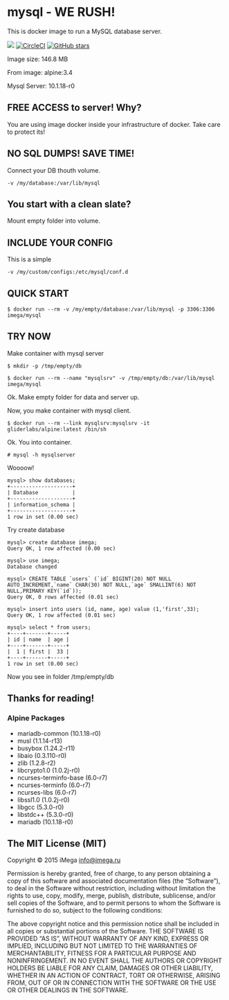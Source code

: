 # mysql - WE RUSH!

This is docker image to run a MySQL database server.

[![](https://images.microbadger.com/badges/image/imega/mysql.svg)](http://microbadger.com/images/imega/mysql "Get your own image badge on microbadger.com") [![CircleCI](https://circleci.com/gh/imega-docker/mysql.svg?style=svg)](https://circleci.com/gh/imega-docker/mysql) [![GitHub stars](https://img.shields.io/github/stars/badges/shields.svg?style=social&label=Star&maxAge=2592000)](https://github.com/imega-docker/mysql)

Image size: 146.8 MB

From image: alpine:3.4

Mysql Server: 10.1.18-r0

## FREE ACCESS to server! Why?

You are using image docker inside your infrastructure of docker. Take care to protect its!

## NO SQL DUMPS! SAVE TIME!
Connect your DB thouth volume.

```
-v /my/database:/var/lib/mysql
```

## You start with a clean slate?
Mount empty folder into volume.

## INCLUDE YOUR CONFIG
This is a simple

```
-v /my/custom/configs:/etc/mysql/conf.d
```

## QUICK START
```
$ docker run --rm -v /my/empty/database:/var/lib/mysql -p 3306:3306 imega/mysql
```

## TRY NOW
Make container with mysql server

```
$ mkdir -p /tmp/empty/db

$ docker run --rm --name "mysqlsrv" -v /tmp/empty/db:/var/lib/mysql imega/mysql

```
Ok. Make empty folder for data and server up.

Now, you make container with mysql client.

```
$ docker run --rm --link mysqlsrv:mysqlsrv -it gliderlabs/alpine:latest /bin/sh
```

Ok. You into container.

```
# mysql -h mysqlserver
```
Woooow!

```
mysql> show databases;
+--------------------+
| Database           |
+--------------------+
| information_schema |
+--------------------+
1 row in set (0.00 sec)
```

Try create database

```
mysql> create database imega;
Query OK, 1 row affected (0.00 sec)

mysql> use imega;
Database changed

mysql> CREATE TABLE `users` (`id` BIGINT(20) NOT NULL AUTO_INCREMENT,`name` CHAR(30) NOT NULL,`age` SMALLINT(6) NOT NULL,PRIMARY KEY(`id`));
Query OK, 0 rows affected (0.01 sec)

mysql> insert into users (id, name, age) value (1,'first',33);
Query OK, 1 row affected (0.01 sec)

mysql> select * from users;
+----+-------+-----+
| id | name  | age |
+----+-------+-----+
|  1 | first |  33 |
+----+-------+-----+
1 row in set (0.00 sec)

```

Now you see in folder /tmp/empty/db

## Thanks for reading!

### Alpine Packages
  - mariadb-common (10.1.18-r0)
  - musl (1.1.14-r13)
  - busybox (1.24.2-r11)
  - libaio (0.3.110-r0)
  - zlib (1.2.8-r2)
  - libcrypto1.0 (1.0.2j-r0)
  - ncurses-terminfo-base (6.0-r7)
  - ncurses-terminfo (6.0-r7)
  - ncurses-libs (6.0-r7)
  - libssl1.0 (1.0.2j-r0)
  - libgcc (5.3.0-r0)
  - libstdc++ (5.3.0-r0)
  - mariadb (10.1.18-r0)

## The MIT License (MIT)

Copyright © 2015 iMega <info@imega.ru>

Permission is hereby granted, free of charge, to any person obtaining a copy of this software and associated documentation files (the “Software”), to deal in the Software without restriction, including without limitation the rights to use, copy, modify, merge, publish, distribute, sublicense, and/or sell copies of the Software, and to permit persons to whom the Software is furnished to do so, subject to the following conditions:

The above copyright notice and this permission notice shall be included in all copies or substantial portions of the Software.
THE SOFTWARE IS PROVIDED “AS IS”, WITHOUT WARRANTY OF ANY KIND, EXPRESS OR IMPLIED, INCLUDING BUT NOT LIMITED TO THE WARRANTIES OF MERCHANTABILITY, FITNESS FOR A PARTICULAR PURPOSE AND NONINFRINGEMENT. IN NO EVENT SHALL THE AUTHORS OR COPYRIGHT HOLDERS BE LIABLE FOR ANY CLAIM, DAMAGES OR OTHER LIABILITY, WHETHER IN AN ACTION OF CONTRACT, TORT OR OTHERWISE, ARISING FROM, OUT OF OR IN CONNECTION WITH THE SOFTWARE OR THE USE OR OTHER DEALINGS IN THE SOFTWARE.
